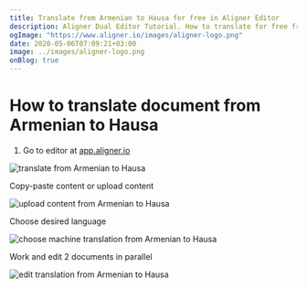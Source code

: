 ```yaml
---
title: Translate from Armenian to Hausa for free in Aligner Editor
description: Aligner Dual Editor Tutorial. How to translate for free from Armenian to Hausa. Aligner is multilingual document management platform. 
ogImage: "https://www.aligner.io/images/aligner-logo.png"
date: 2020-05-06T07:09:21+03:00
image: ../images/aligner-logo.png
onBlog: true
---
```


# How to translate document from Armenian to Hausa

1. Go to editor at [app.aligner.io](https://app.aligner.io "Aligner App web page")

![translate from Armenian to Hausa](../aligner-blank-editor.png "translate from Armenian to Hausa")

Copy-paste content or upload content

![upload content from Armenian to Hausa](../aligner-uploaded-document.png "upload content from Armenian to Hausa")

Choose desired language

![choose machine translation from Armenian to Hausa](../aligner-language-dropdown.png "choose machine translation from Armenian to Hausa")

Work and edit 2 documents in parallel

![edit translation from Armenian to Hausa](../aligner-double-sitded-editor.png "edit translation from Armenian to Hausa")


